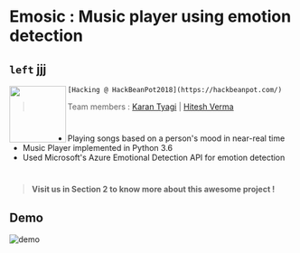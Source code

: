 # Emosic : Music player using emotion detection

## `left` jjj

<img align="left" width="100" height="100" src="https://user-images.githubusercontent.com/24850323/36073983-4287f77a-0f07-11e8-9bb5-e3644e575de6.png">

 `[Hacking @ HackBeanPot2018](https://hackbeanpot.com/)`
>  Team members : [Karan Tyagi](https://github.com/KaranTyagi/) | [Hitesh Verma](https://github.com/Hitesh1912/) 

#
* Playing songs based on a person's mood in near-real time
* Music Player implemented in Python 3.6
* Used Microsoft's Azure Emotional Detection API for emotion detection
#
> __Visit us in Section 2 to know more about this awesome project !__
## Demo

![demo](https://user-images.githubusercontent.com/24850323/36073460-ec17a9ec-0efe-11e8-87fa-74e0b761c397.jpg)
